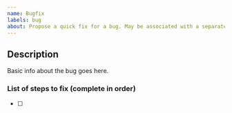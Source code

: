 ```yaml
---
name: Bugfix
labels: bug
about: Propose a quick fix for a bug. May be associated with a separate branch. 
---
```


<!-- Please search existing issues to avoid creating duplicates. -->
## Description
Basic info about the bug goes here. 

### List of steps to fix (complete in order)
- [ ] 